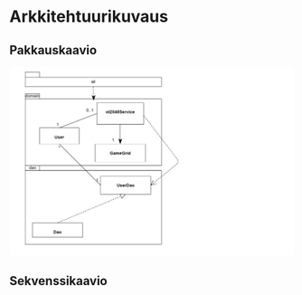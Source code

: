 # Arkkitehtuurikuvaus
## Pakkauskaavio
<img src="https://github.com/lehtoneo/ot-harjoitustyo/blob/master/ot2048/dokumentaatio/kuvia/otPakkausKuva.jpg">

## Sekvenssikaavio
